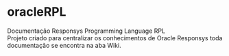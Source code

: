 # oracleRPL
Documentação Responsys Programming Language RPL <br>
Projeto criado para centralizar os conhecimentos de Oracle Responsys toda documentação se encontra na aba Wiki.
